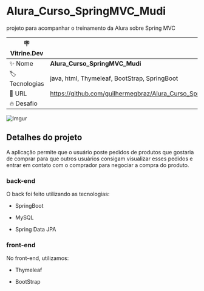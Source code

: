 # Alura_Curso_SpringMVC_Mudi

projeto para acompanhar o treinamento da Alura sobre Spring MVC

| :placard: Vitrine.Dev |     |
| -------------  | --- |
| :sparkles: Nome        | **Alura_Curso_SpringMVC_Mudi**
| :label: Tecnologias | java, html, Thymeleaf, BootStrap, SpringBoot
| :rocket: URL         | https://github.com/guilhermegbraz/Alura_Curso_SpringMVC_Mudi
| :fire: Desafio     | 

<!-- Inserir imagem com a #vitrinedev ao final do link -->
![Imgur](https://i.imgur.com/GEQpUtX.png#vitrinedev)

## Detalhes do projeto
A aplicação permite que o usuário poste pedidos de produtos que gostaria de comprar para que outros usuários consigam 
visualizar esses pedidos e entrar em contato com o comprador para negociar a compra do produto.

### back-end
O back foi feito utilizando as tecnologias:

  - SpringBoot

  - MySQL

  - Spring Data JPA


### front-end

No front-end, utilizamos:

- Thymeleaf

- BootStrap
